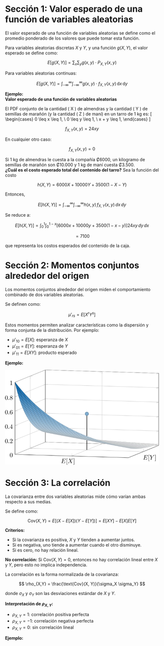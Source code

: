 # Sección 1: Valor esperado de una función de variables aleatorias

El valor esperado de una función de variables aleatorias se define como el promedio ponderado de los valores que puede tomar esta función.

Para variables aleatorias discretas $X$ y $Y$, y una función $g(X, Y)$, el valor esperado se define como:

$$
E[g(X, Y)] = \sum_x \sum_y g(x, y) \cdot P_{X,Y}(x, y)
$$

Para variables aleatorias continuas:

$$
E[g(X, Y)] = \int_{-\infty}^{\infty} \int_{-\infty}^{\infty} g(x, y) \cdot f_{X,Y}(x, y) \, \mathrm{d}x \, \mathrm{d}y
$$

**Ejemplo:**  
**Valor esperado de una función de variables aleatorias**

El PDF conjunto de la cantidad \( X \) de almendras y la cantidad \( Y \) de semillas de marañón (y la cantidad \( Z \) de maní) en un tarro de 1 kg es:
\[
\begin{cases}
0 \leq x \leq 1, \\
0 \leq y \leq 1, \\
x + y \leq 1,
\end{cases}
\]



$$
f_{X,Y}(x, y) = 24xy
$$

En cualquier otro caso:

$$
f_{X,Y}(x, y) = 0
$$

Si 1 kg de almendras le cuesta a la compañía ₡6000, un kilogramo de semillas de marañón son ₡10.000 y 1 kg de maní cuesta ₡3.500.  
**¿Cuál es el costo esperado total del contenido del tarro?**
Sea la función del costo

$$
h(X, Y) = 6000X + 10000Y + 3500(1 - X - Y)
$$

Entonces,

$$
E[h(X, Y)] = \int_{-\infty}^{\infty} \int_{-\infty}^{\infty} h(x, y)\, f_{X,Y}(x, y) \, dx\, dy
$$

Se reduce a:

$$
E[h(X, Y)] = \int_0^1 \int_0^{1-x} \left[6000x + 10000y + 3500(1 - x - y)\right] 24xy\, dy\, dx
$$

$$
= 7100
$$

que representa los costos esperados del contenido de la caja.










# Sección 2: Momentos conjuntos alrededor del origen

Los momentos conjuntos alrededor del origen miden el comportamiento combinado de dos variables aleatorias.

Se definen como:

$$
\mu'_{rs} = E[X^r Y^s]
$$

Estos momentos permiten analizar características como la dispersión y forma conjunta de la distribución. Por ejemplo:

- $\mu'_{10} = E[X]$: esperanza de $X$
- $\mu'_{01} = E[Y]$: esperanza de $Y$
- $\mu'_{11} = E[XY]$: producto esperado

**Ejemplo:**  

![Ejemplo: Gravedad](./images/10_gravedad.svg)


# Sección 3: La correlación

La covarianza entre dos variables aleatorias mide cómo varían ambas respecto a sus medias.

Se define como:

$$
\text{Cov}(X, Y) = E[(X - E[X])(Y - E[Y])] = E[XY] - E[X]E[Y]
$$

**Criterios:**

- Si la covarianza es positiva, $X$ y $Y$ tienden a aumentar juntos.  
- Si es negativa, uno tiende a aumentar cuando el otro disminuye.  
- Si es cero, no hay relación lineal.

**No correlación:** Si $\text{Cov}(X, Y) = 0$, entonces no hay correlación lineal entre $X$ y $Y$, pero esto no implica independencia.

La correlación es la forma normalizada de la covarianza:

$$
\rho_{X,Y} = \frac{\text{Cov}(X, Y)}{\sigma_X \sigma_Y}
$$

donde $\sigma_X$ y $\sigma_Y$ son las desviaciones estándar de $X$ y $Y$.

**Interpretación de $\rho_{X,Y}$:**

- $\rho_{X,Y} = 1$: correlación positiva perfecta  
- $\rho_{X,Y} = -1$: correlación negativa perfecta  
- $\rho_{X,Y} = 0$: sin correlación lineal

**Ejemplo:**  

